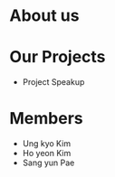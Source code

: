 About us
=============

Our Projects
=============
* Project Speakup

Members
=============
* Ung kyo Kim
* Ho yeon Kim
* Sang yun Pae
